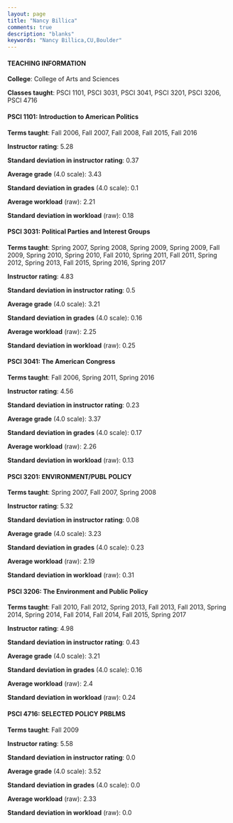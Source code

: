 ```yaml
---
layout: page
title: "Nancy Billica" 
comments: true
description: "blanks"
keywords: "Nancy Billica,CU,Boulder"
---
```

<head>
<script src="https://ajax.googleapis.com/ajax/libs/jquery/2.1.3/jquery.min.js"></script>
<script src="https://dl.dropboxusercontent.com/s/pc42nxpaw1ea4o9/highcharts.js?dl=0"></script>
<!-- <script src="../assets/js/highcharts.js"></script> -->
<style type="text/css">@font-face {
	font-family: "Bebas Neue";
	src: url(https://www.filehosting.org/file/details/544349/BebasNeue Regular.otf) format("opentype");
	}
	h1.Bebas { 
		font-family: "Bebas Neue", Verdana, Tahoma;
	}
</style>
</head>
	   
#### TEACHING INFORMATION

**College**: College of Arts and Sciences

**Classes taught**: PSCI 1101, PSCI 3031, PSCI 3041, PSCI 3201, PSCI 3206, PSCI 4716

#### PSCI 1101: Introduction to American Politics

**Terms taught**: Fall 2006, Fall 2007, Fall 2008, Fall 2015, Fall 2016

**Instructor rating**: 5.28

**Standard deviation in instructor rating**: 0.37

**Average grade** (4.0 scale): 3.43

**Standard deviation in grades** (4.0 scale): 0.1

**Average workload** (raw): 2.21

**Standard deviation in workload** (raw): 0.18

#### PSCI 3031: Political Parties and Interest Groups

**Terms taught**: Spring 2007, Spring 2008, Spring 2009, Spring 2009, Fall 2009, Spring 2010, Spring 2010, Fall 2010, Spring 2011, Fall 2011, Spring 2012, Spring 2013, Fall 2015, Spring 2016, Spring 2017

**Instructor rating**: 4.83

**Standard deviation in instructor rating**: 0.5

**Average grade** (4.0 scale): 3.21

**Standard deviation in grades** (4.0 scale): 0.16

**Average workload** (raw): 2.25

**Standard deviation in workload** (raw): 0.25

#### PSCI 3041: The American Congress

**Terms taught**: Fall 2006, Spring 2011, Spring 2016

**Instructor rating**: 4.56

**Standard deviation in instructor rating**: 0.23

**Average grade** (4.0 scale): 3.37

**Standard deviation in grades** (4.0 scale): 0.17

**Average workload** (raw): 2.26

**Standard deviation in workload** (raw): 0.13

#### PSCI 3201: ENVIRONMENT/PUBL POLICY

**Terms taught**: Spring 2007, Fall 2007, Spring 2008

**Instructor rating**: 5.32

**Standard deviation in instructor rating**: 0.08

**Average grade** (4.0 scale): 3.23

**Standard deviation in grades** (4.0 scale): 0.23

**Average workload** (raw): 2.19

**Standard deviation in workload** (raw): 0.31

#### PSCI 3206: The Environment and Public Policy

**Terms taught**: Fall 2010, Fall 2012, Spring 2013, Fall 2013, Fall 2013, Spring 2014, Spring 2014, Fall 2014, Fall 2014, Fall 2015, Spring 2017

**Instructor rating**: 4.98

**Standard deviation in instructor rating**: 0.43

**Average grade** (4.0 scale): 3.21

**Standard deviation in grades** (4.0 scale): 0.16

**Average workload** (raw): 2.4

**Standard deviation in workload** (raw): 0.24

#### PSCI 4716: SELECTED POLICY PRBLMS

**Terms taught**: Fall 2009

**Instructor rating**: 5.58

**Standard deviation in instructor rating**: 0.0

**Average grade** (4.0 scale): 3.52

**Standard deviation in grades** (4.0 scale): 0.0

**Average workload** (raw): 2.33

**Standard deviation in workload** (raw): 0.0

